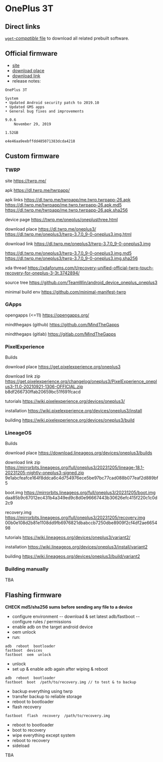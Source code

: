 # OnePlus 3T


## Direct links

[`wget`-_compatible_ file](oneplus3t.txt) to download all related prebuilt software.


## Official firmware

- [site](https://www.oneplus.com/global)
- [download place](https://service.oneplus.com/global/search/search-detail?id=2096329&articleIndex=1)
- [download link](https://oxygenos.oneplus.net/OnePlus3TOxygen_28_OTA_086_all_1911042121_f2d6336ae39a4545.zip)
- release notes:
```
OnePlus 3T

System
• Updated Android security patch to 2019.10
• Updated GMS apps
• General bug fixes and improvements

9.0.6
	November 29, 2019

1.52GB

e4e46aa9eebffdd485071383dcda4218
```


## Custom firmware

### TWRP

site
https://twrp.me/

apk
https://dl.twrp.me/twrpapp/

apk links
https://dl.twrp.me/twrpapp/me.twrp.twrpapp-26.apk
https://dl.twrp.me/twrpapp/me.twrp.twrpapp-26.apk.md5
https://dl.twrp.me/twrpapp/me.twrp.twrpapp-26.apk.sha256

device page
https://twrp.me/oneplus/oneplusthree.html

download place
https://dl.twrp.me/oneplus3/
https://dl.twrp.me/oneplus3/twrp-3.7.0_9-0-oneplus3.img.html

download link
https://dl.twrp.me/oneplus3/twrp-3.7.0_9-0-oneplus3.img

https://dl.twrp.me/oneplus3/twrp-3.7.0_9-0-oneplus3.img.md5
https://dl.twrp.me/oneplus3/twrp-3.7.0_9-0-oneplus3.img.sha256

xda thread
https://xdaforums.com/t/recovery-unified-official-twrp-touch-recovery-for-oneplus-3-3t.3742894/

source tree
https://github.com/TeamWin/android_device_oneplus_oneplus3

minimal build env
https://github.com/minimal-manifest-twrp


### GApps

opengapps (<=11)
https://opengapps.org/

mindthegaps (github)
https://github.com/MindTheGapps

mindthegaps (gitlab)
https://gitlab.com/MindTheGapps


### PixelExperience

Builds

download place
https://get.pixelexperience.org/oneplus3

download link
zip
https://get.pixelexperience.org/changelog/oneplus3/PixelExperience_oneplus3-11.0-20210921-1306-OFFICIAL.zip
b8df266730ffab20659bc51f691fcacd

tutorials
https://wiki.pixelexperience.org/devices/oneplus3/

installation
https://wiki.pixelexperience.org/devices/oneplus3/install

building
https://wiki.pixelexperience.org/devices/oneplus3/build


### LineageOS

Builds

download place
https://download.lineageos.org/devices/oneplus3/builds

download link
zip
https://mirrorbits.lineageos.org/full/oneplus3/20231205/lineage-18.1-20231205-nightly-oneplus3-signed.zip
9e1abcfeafce164f8ddca6c4d754976ece5be97bc77cad088b077eaf2d889bf5

boot.img
https://mirrorbits.lineageos.org/full/oneplus3/20231205/boot.img
daa85b9c67012ec431b4a349ed9c8d0e96667443b30626efc415f220c1c0d2c9

recovery.img
https://mirrorbits.lineageos.org/full/oneplus3/20231205/recovery.img
00b0e108d2b81e1108dd9fb6976821dbabccb7250dbe8909f2cf4df2ae665498

tutorials
https://wiki.lineageos.org/devices/oneplus3/variant2/

installation
https://wiki.lineageos.org/devices/oneplus3/install/variant2

building
https://wiki.lineageos.org/devices/oneplus3/build/variant2




### Building manually

TBA




## Flashing firmware

**CHECK md5/sha256 sums before sending any file to a device**

- configure environment
-- download & set latest adb/fastboot
-- configure rules / permissions
- enable adb on the target android device
- oem unlock
- run:
```
adb  reboot  bootloader
fastboot  devices
fastboot  oem  unlock
```
- unlock
- set up & enable adb again after wiping & reboot
```
adb  reboot  bootloader
fastboot  boot  /path/to/recovery.img // to test & to backup
```
- backup everything using twrp
- transfer backup to reliable storage
- reboot to bootloader
- flash recovery
```
fastboot  flash  recovery  /path/to/recovery.img
```
- reboot to bootloader
- boot to recovery
- wipe everything except system
- reboot to recovery
- sideload

TBA


